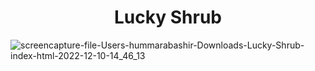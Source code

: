 <h1 align="center">Lucky Shrub</h1>


![screencapture-file-Users-hummarabashir-Downloads-Lucky-Shrub-index-html-2022-12-10-14_46_13](https://user-images.githubusercontent.com/56365809/206872755-8c9413c5-daae-4472-a418-7c34be8cdf41.png)

